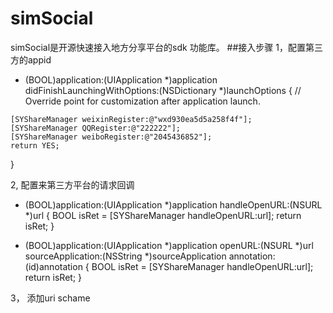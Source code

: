 # simSocial
simSocial是开源快速接入地方分享平台的sdk 功能库。
##接入步骤
1，配置第三方的appid
   - (BOOL)application:(UIApplication *)application didFinishLaunchingWithOptions:(NSDictionary *)launchOptions {
    // Override point for customization after application launch.
    
    [SYShareManager weixinRegister:@"wxd930ea5d5a258f4f"];
    [SYShareManager QQRegister:@"222222"];
    [SYShareManager weiboRegister:@"2045436852"];
    return YES;
}

2, 配置来第三方平台的请求回调
  - (BOOL)application:(UIApplication *)application handleOpenURL:(NSURL *)url
{
    BOOL isRet = [SYShareManager handleOpenURL:url];
    return isRet;
}


- (BOOL)application:(UIApplication *)application openURL:(NSURL *)url sourceApplication:(NSString *)sourceApplication annotation:(id)annotation
{
    BOOL isRet = [SYShareManager handleOpenURL:url];
    return isRet;
}

3， 添加uri schame
  


